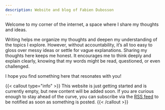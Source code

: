 ```yaml
---
description: Website and blog of Fabien Dubosson
---
```


Welcome to my corner of the internet, a space where I share my thoughts and ideas.

Writing helps me organize my thoughts and deepen my understanding of the topics I explore. However, without accountability, it’s all too easy to gloss over messy ideas or settle for vague explanations. Sharing my thoughts here keeps me honest. It encourages me to think deeply and explain clearly, knowing that my words might be read, questioned, or even challenged.

I hope you find something here that resonates with you!

{{< callout type="info" >}}
  This website is just getting started and is currently empty, but new content will be added soon. If you are curious enough to stay ahead of the curve, you can subscribe via the [RSS feed](/blog/index.xml) to be notified as soon as something is posted.
{{< /callout >}}
